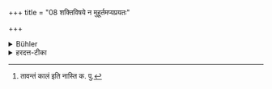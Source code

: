 +++
title = "08 शक्तिविषये न मुहूर्तमप्यप्रयतः"

+++

<details><summary>Bühler</summary>

8. If he can (find water to sip) he shall not remain impure (even) for a muhūrta.
</details>

<details><summary>हरदत्त-टीका</summary>

## सूत्रम्
शक्तिविषये न मुहूर्तमप्यप्रयतः स्यात् ॥ ८॥  
### टिप्पनी
शक्तौ सत्यां मुहूर्तमप्यप्रयतो न स्यात् । आचमनयोग्यजलं दृष्ट्वैव मूत्र पुरीषादिकं कुर्यात् यदि तावन्तं कालं[^१] वेगं धारयितुं शक्नुयात् इति ॥८॥  

[^१]:

    तावन्तं कालं इति नास्ति क. पु.
</details>
